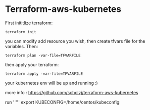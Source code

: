 # Terraform-aws-kubernetes

First inititlize terraform: 
``` 
terraform init 
```

you can modify add resource you wish, then create tfvars file for the variables. Then: 
```
terraform plan -var-file=TFVARFILE 
```
then apply your terraform: 
```
terraform apply -var-file=TFVARFILE 
```
your kubernetes env will be up and running :) 

more info :
https://github.com/scholzj/terraform-aws-kubernetes







run
'''''
export KUBECONFIG=/home/centos/kubeconfig
